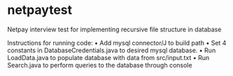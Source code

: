 # netpaytest
Netpay interview test for implementing recursive file structure in database

Instructions for running code:
•	Add mysql connector/J to build path
•	Set 4 constants in DatabaseCredentials.java to desired mysql database.
•	Run LoadData.java to populate database with data from src/input.txt
•	Run Search.java to perform queries to the database through console
